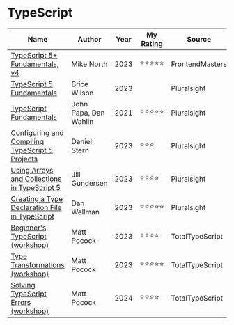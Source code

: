 # TypeScript

| Name                                                                                                                                    | Author                | Year | My Rating  | Source          |
| --------------------------------------------------------------------------------------------------------------------------------------- | --------------------- | ---- | ---------- | --------------- |
| [TypeScript 5+ Fundamentals, v4](https://frontendmasters.com/workshops/typescript-v4/)                                                  | Mike North            | 2023 | ⭐⭐⭐⭐⭐ | FrontendMasters |
| [TypeScript 5 Fundamentals](https://app.pluralsight.com/library/courses/typescript-5-fundamentals)                                      | Brice Wilson          | 2023 |            | Pluralsight     |
| [TypeScript Fundamentals](https://app.pluralsight.com/library/courses/typescript-fundamentals)                                          | John Papa, Dan Wahlin | 2021 | ⭐⭐⭐⭐⭐ | Pluralsight     |
| [Configuring and Compiling TypeScript 5 Projects](https://app.pluralsight.com/library/courses/typescript-5-arrays-collections)          | Daniel Stern          | 2023 | ⭐⭐⭐     | Pluralsight     |
| [Using Arrays and Collections in TypeScript 5](https://app.pluralsight.com/library/courses/typescript-5-projects-configuring-compiling) | Jill Gundersen        | 2023 | ⭐⭐⭐⭐   | Pluralsight     |
| [Creating a Type Declaration File in TypeScript](https://app.pluralsight.com/library/courses/typescript-creating-type-declaration-file) | Dan Wellman           | 2023 | ⭐⭐⭐⭐⭐ | Pluralsight     |
| [Beginner's TypeScript (workshop)](https://www.totaltypescript.com/tutorials/beginners-typescript)                                      | Matt Pocock           | 2023 | ⭐⭐⭐⭐   | TotalTypeScript |
| [Type Transformations (workshop)](https://www.totaltypescript.com/workshops/type-transformations)                                       | Matt Pocock           | 2023 | ⭐⭐⭐⭐⭐ | TotalTypeScript |
| [Solving TypeScript Errors (workshop)](https://www.totaltypescript.com/tutorials/solving-typescript-errors)                             | Matt Pocock           | 2024 | ⭐⭐⭐⭐   | TotalTypeScript |
